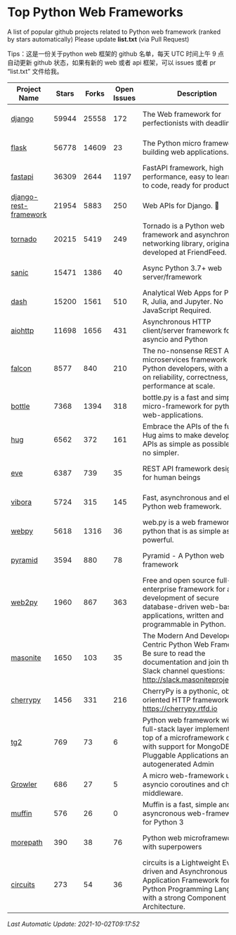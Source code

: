 # Top Python Web Frameworks
A list of popular github projects related to Python web framework (ranked by stars automatically)
Please update **list.txt** (via Pull Request)

Tips：这是一份关于python web 框架的 github 名单，每天 UTC 时间上午 9 点自动更新 github 状态，如果有新的 web 或者 api 框架，可以 issues 或者 pr “list.txt” 文件给我。

| Project Name | Stars | Forks | Open Issues | Description | Last Commit |
| ------------ | ----- | ----- | ----------- | ----------- | ----------- |
| [django](https://github.com/django/django) | 59944 | 25558 | 172 | The Web framework for perfectionists with deadlines. | 2021-10-01 11:11:37 |
| [flask](https://github.com/pallets/flask) | 56778 | 14609 | 23 | The Python micro framework for building web applications. | 2021-10-01 16:51:09 |
| [fastapi](https://github.com/tiangolo/fastapi) | 36309 | 2644 | 1197 | FastAPI framework, high performance, easy to learn, fast to code, ready for production | 2021-10-01 20:44:53 |
| [django-rest-framework](https://github.com/encode/django-rest-framework) | 21954 | 5883 | 250 | Web APIs for Django. 🎸 | 2021-09-27 09:01:47 |
| [tornado](https://github.com/tornadoweb/tornado) | 20215 | 5419 | 249 | Tornado is a Python web framework and asynchronous networking library, originally developed at FriendFeed. | 2021-08-26 18:53:13 |
| [sanic](https://github.com/sanic-org/sanic) | 15471 | 1386 | 40 | Async Python 3.7+ web server/framework | Build fast. Run fast. | 2021-09-30 19:36:34 |
| [dash](https://github.com/plotly/dash) | 15200 | 1561 | 510 | Analytical Web Apps for Python, R, Julia, and Jupyter. No JavaScript Required. | 2021-09-30 05:23:34 |
| [aiohttp](https://github.com/aio-libs/aiohttp) | 11698 | 1656 | 431 | Asynchronous HTTP client/server framework for asyncio and Python | 2021-09-30 20:48:23 |
| [falcon](https://github.com/falconry/falcon) | 8577 | 840 | 210 | The no-nonsense REST API and microservices framework for Python developers, with a focus on reliability, correctness, and performance at scale. | 2021-10-01 18:22:02 |
| [bottle](https://github.com/bottlepy/bottle) | 7368 | 1394 | 318 | bottle.py is a fast and simple micro-framework for python web-applications. | 2021-07-07 11:39:42 |
| [hug](https://github.com/hugapi/hug) | 6562 | 372 | 161 | Embrace the APIs of the future. Hug aims to make developing APIs as simple as possible, but no simpler. | 2020-08-10 05:07:26 |
| [eve](https://github.com/pyeve/eve) | 6387 | 739 | 35 | REST API framework designed for human beings | 2021-03-14 16:47:07 |
| [vibora](https://github.com/vibora-io/vibora) | 5724 | 315 | 145 | Fast, asynchronous and elegant Python web framework. | 2019-02-11 10:54:12 |
| [webpy](https://github.com/webpy/webpy) | 5618 | 1316 | 36 | web.py is a web framework for python that is as simple as it is powerful.  | 2021-09-02 01:55:31 |
| [pyramid](https://github.com/Pylons/pyramid) | 3594 | 880 | 78 | Pyramid - A Python web framework | 2021-03-15 06:21:30 |
| [web2py](https://github.com/web2py/web2py) | 1960 | 867 | 363 | Free and open source full-stack enterprise framework for agile development of secure database-driven web-based applications, written and programmable in Python. | 2021-06-26 20:08:50 |
| [masonite](https://github.com/MasoniteFramework/masonite) | 1650 | 103 | 35 | The Modern And Developer Centric Python Web Framework. Be sure to read the documentation and join the Slack channel questions: http://slack.masoniteproject.com | 2021-07-25 17:04:00 |
| [cherrypy](https://github.com/cherrypy/cherrypy) | 1456 | 331 | 216 | CherryPy is a pythonic, object-oriented HTTP framework.      https://cherrypy.rtfd.io | 2021-09-07 18:10:09 |
| [tg2](https://github.com/TurboGears/tg2) | 769 | 73 | 6 | Python web framework with full-stack layer implemented on top of a microframework core with support for MongoDB, Pluggable Applications and autogenerated Admin | 2021-05-26 09:26:31 |
| [Growler](https://github.com/pyGrowler/Growler) | 686 | 27 | 5 | A micro web-framework using asyncio coroutines and chained middleware. | 2020-03-08 07:51:41 |
| [muffin](https://github.com/klen/muffin) | 576 | 26 | 0 | Muffin is a fast, simple and asyncronous web-framework for Python 3 | 2021-09-15 07:58:25 |
| [morepath](https://github.com/morepath/morepath) | 390 | 38 | 76 | Python web microframework with superpowers | 2021-04-18 14:33:02 |
| [circuits](https://github.com/circuits/circuits) | 273 | 54 | 36 | circuits is a Lightweight Event driven and Asynchronous Application Framework for the Python Programming Language with a strong Component Architecture. | 2021-08-20 21:22:45 |

*Last Automatic Update: 2021-10-02T09:17:52*